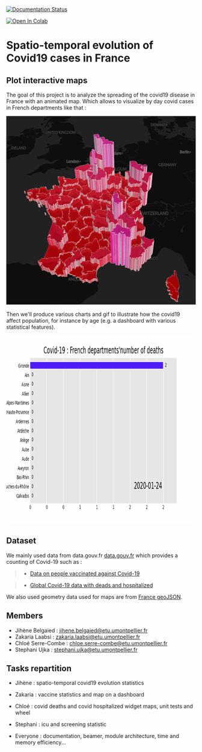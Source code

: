 [![Documentation Status](https://readthedocs.org/projects/covidviz/badge/?version=latest)](https://covidviz.readthedocs.io/en/latest/?badge=latest)

[![Open In Colab](https://colab.research.google.com/assets/colab-badge.svg)](https://colab.research.google.com/github/jihene-b3/covidviz/blob/main/covidviz/dashboard/dashboard.ipynb)

# Spatio-temporal evolution of Covid19 cases in France

## Plot interactive maps

The goal of this project is to analyze the spreading of the covid19 disease in France with an animated map. Which allows to visualize by day covid cases in French departments like that :

[<img src="temp/map_departments.png" height="500">]()


 

Then we'll produce various charts and gif to illustrate how the covid19 affect population, for instance by age (e.g. a dashboard with various statistical features). 


[<img src="temp/covid-19-h-bar-cases_departement.gif" height="500">]()




## Dataset

We mainly used data from data.gouv.fr [data.gouv.fr](https://www.data.gouv.fr/en/datasets) which provides a counting of Covid-19 such as :

> - [Data on people vaccinated against Covid-19](https://www.data.gouv.fr/fr/datasets/donnees-relatives-aux-personnes-vaccinees-contre-la-covid-19-1/)

> - [Global Covid-19 data with deads and hospitalized](https://www.data.gouv.fr/en/datasets/chiffres-cles-concernant-lepidemie-de-covid19-en-france/)

We also used geometry data used for maps are from [France geoJSON](https://france-geojson.gregoiredavid.fr).


## Members
+ Jihène Belgaied : jihene.belgaied@etu.umontpellier.fr
+ Zakaria Laabsi : zakaria.laabsi@etu.umontpellier.fr
+ Chloé Serre-Combe : chloe.serre-combe@etu.umontpellier.fr
+ Stephani Ujka : stephani.ujka@etu.umontpellier.fr

## Tasks repartition 

+ Jihène : spatio-temporal covid19 evolution statistics
+ Zakaria : vaccine statistics and map on a dashboard 
+ Chloé : covid deaths and covid hospitalized widget maps, unit tests and wheel
+ Stephani : icu and screening statistic 

+ Everyone : documentation, beamer, module architecture, time and memory efficiency...




